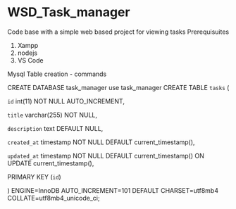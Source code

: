# WSD_Task_manager
Code base with a simple web based project for viewing tasks
 Prerequisuites
 1. Xampp
 2. nodejs
 3. VS Code


Mysql Table creation - commands

CREATE DATABASE task_manager
use task_manager
CREATE TABLE `tasks` (

  `id` int(11) NOT NULL AUTO_INCREMENT,

  `title` varchar(255) NOT NULL,

  `description` text DEFAULT NULL,

  `created_at` timestamp NOT NULL DEFAULT current_timestamp(),

  `updated_at` timestamp NOT NULL DEFAULT current_timestamp() ON UPDATE current_timestamp(),

  PRIMARY KEY (`id`)

) ENGINE=InnoDB AUTO_INCREMENT=101 DEFAULT CHARSET=utf8mb4 COLLATE=utf8mb4_unicode_ci;
